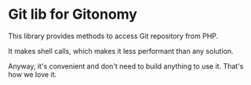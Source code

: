 Git lib for Gitonomy
====================

This library provides methods to access Git repository from PHP.

It makes shell calls, which makes it less performant than any solution.

Anyway, it's convenient and don't need to build anything to use it. That's how we love it.

